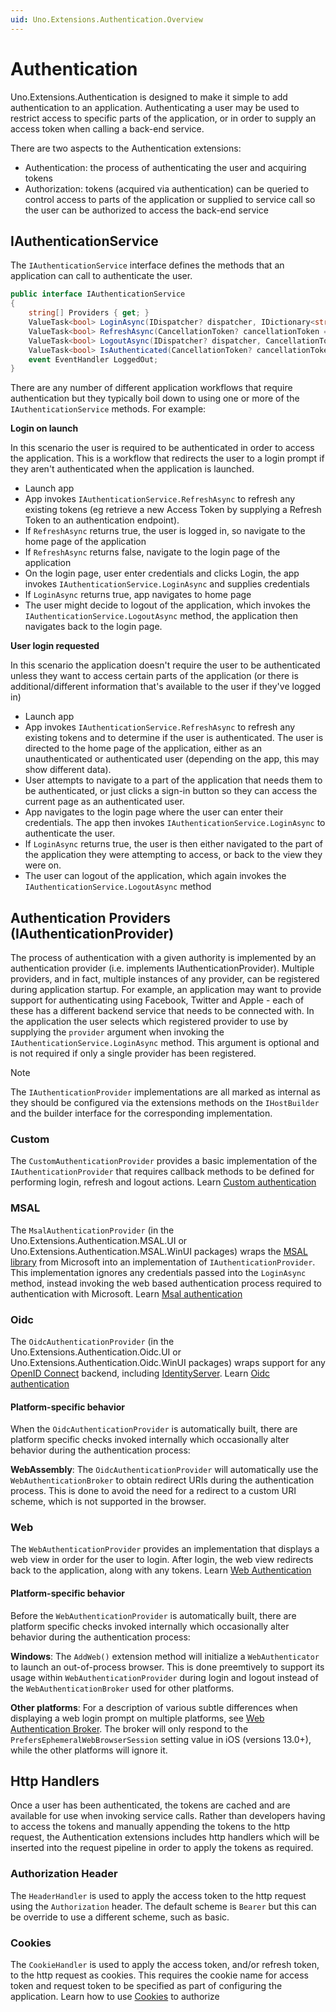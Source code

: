 ```yaml
---
uid: Uno.Extensions.Authentication.Overview
---
```

# Authentication

Uno.Extensions.Authentication is designed to make it simple to add authentication to an application. Authenticating a user may be used to restrict access to specific parts of the application, or in order to supply an access token when calling a back-end service.

There are two aspects to the Authentication extensions:

- Authentication: the process of authenticating the user and acquiring tokens
- Authorization: tokens (acquired via authentication) can be queried to control access to parts of the application or supplied to service call so the user can be authorized to access the back-end service

## IAuthenticationService

The `IAuthenticationService` interface defines the methods that an application can call to authenticate the user.

```csharp
public interface IAuthenticationService
{
	string[] Providers { get; }
	ValueTask<bool> LoginAsync(IDispatcher? dispatcher, IDictionary<string, string>? credentials = default, string? provider = null, CancellationToken? cancellationToken = default);
	ValueTask<bool> RefreshAsync(CancellationToken? cancellationToken = default);
	ValueTask<bool> LogoutAsync(IDispatcher? dispatcher, CancellationToken? cancellationToken = default);
	ValueTask<bool> IsAuthenticated(CancellationToken? cancellationToken = default);
	event EventHandler LoggedOut;
}
```

There are any number of different application workflows that require authentication but they typically boil down to using one or more of the `IAuthenticationService` methods. For example:

**Login on launch**

In this scenario the user is required to be authenticated in order to access the application. This is a workflow that redirects the user to a login prompt if they aren't authenticated when the application is launched.

- Launch app
- App invokes `IAuthenticationService.RefreshAsync` to refresh any existing tokens (eg retrieve a new Access Token by supplying a Refresh Token to an authentication endpoint).
- If `RefreshAsync` returns true, the user is logged in, so navigate to the home page of the application
- If `RefreshAsync` returns false, navigate to the login page of the application
- On the login page, user enter credentials and clicks Login, the app invokes `IAuthenticationService.LoginAsync` and supplies credentials
- If `LoginAsync` returns true, app navigates to home page
- The user might decide to logout of the application, which invokes the `IAuthenticationService.LogoutAsync` method, the application then navigates back to the login page.

**User login requested**

In this scenario the application doesn't require the user to be authenticated unless they want to access certain parts of the application (or there is additional/different information that's available to the user if they've logged in)

- Launch app
- App invokes `IAuthenticationService.RefreshAsync` to refresh any existing tokens and to determine if the user is authenticated. The user is directed to the home page of the application, either as an unauthenticated or authenticated user (depending on the app, this may show different data).
- User attempts to navigate to a part of the application that needs them to be authenticated, or just clicks a sign-in button so they can access the current page as an authenticated user.
- App navigates to the login page where the user can enter their credentials. The app then invokes `IAuthenticationService.LoginAsync` to authenticate the user.
- If `LoginAsync` returns true, the user is then either navigated to the part of the application they were attempting to access, or back to the view they were on.
- The user can logout of the application, which again invokes the `IAuthenticationService.LogoutAsync` method

## Authentication Providers (IAuthenticationProvider)

The process of authentication with a given authority is implemented by an authentication provider (i.e. implements IAuthenticationProvider). Multiple providers, and in fact, multiple instances of any provider, can be registered during application startup. For example, an application may want to provide support for authenticating using Facebook, Twitter and Apple - each of these has a different backend service that needs to be connected with. In the application the user selects which registered provider to use by supplying the `provider` argument when invoking the `IAuthenticationService.LoginAsync` method. This argument is optional and is not required if only a single provider has been registered.

> [!NOTE]
> The `IAuthenticationProvider` implementations are all marked as internal as they should be configured via the extensions methods on the `IHostBuilder` and the builder interface for the corresponding implementation.

### Custom

The `CustomAuthenticationProvider` provides a basic implementation of the `IAuthenticationProvider` that requires callback methods to be defined for performing login, refresh and logout actions. Learn [Custom authentication](xref:Uno.Extensions.Authentication.HowToAuthentication)

### MSAL

The `MsalAuthenticationProvider` (in the Uno.Extensions.Authentication.MSAL.UI or Uno.Extensions.Authentication.MSAL.WinUI packages) wraps the [MSAL library](https://github.com/AzureAD/microsoft-authentication-library-for-dotnet) from Microsoft into an implementation of `IAuthenticationProvider`. This implementation ignores any credentials passed into the `LoginAsync` method, instead invoking the web based authentication process required to authentication with Microsoft. Learn [Msal authentication](xref:Uno.Extensions.Authentication.HowToMsalAuthentication)

### Oidc

The `OidcAuthenticationProvider` (in the Uno.Extensions.Authentication.Oidc.UI or Uno.Extensions.Authentication.Oidc.WinUI packages) wraps support for any [OpenID Connect](https://openid.net/connect/) backend, including [IdentityServer](https://duendesoftware.com/products/identityserver). Learn [Oidc authentication](xref:Uno.Extensions.Authentication.HowToOidcAuthentication)

#### Platform-specific behavior

When the `OidcAuthenticationProvider` is automatically built, there are platform specific checks invoked internally which occasionally alter behavior during the authentication process:

**WebAssembly**: The `OidcAuthenticationProvider` will automatically use the `WebAuthenticationBroker` to obtain redirect URIs during the authentication process. This is done to avoid the need for a redirect to a custom URI scheme, which is not supported in the browser.

### Web

The `WebAuthenticationProvider` provides an implementation that displays a web view in order for the user to login. After login, the web view redirects back to the application, along with any tokens. Learn [Web Authentication](xref:Uno.Extensions.Authentication.HowToWebAuthentication)

#### Platform-specific behavior

Before the `WebAuthenticationProvider` is automatically built, there are platform specific checks invoked internally which occasionally alter behavior during the authentication process:

**Windows**: The `AddWeb()` extension method will initialize a `WebAuthenticator` to launch an out-of-process browser. This is done preemtively to support its usage within `WebAuthenticationProvider` during login and logout instead of the `WebAuthenticationBroker` used for other platforms.

**Other platforms**: For a description of various subtle differences when displaying a web login prompt on multiple platforms, see [Web Authentication Broker](https://platform.uno/docs/articles/features/web-authentication-broker.html). The broker will only respond to the `PrefersEphemeralWebBrowserSession` setting value in iOS (versions 13.0+), while the other platforms will ignore it.

## Http Handlers

Once a user has been authenticated, the tokens are cached and are available for use when invoking service calls. Rather than developers having to access the tokens and manually appending the tokens to the http request, the Authentication extensions includes http handlers which will be inserted into the request pipeline in order to apply the tokens as required.

### Authorization Header

The `HeaderHandler` is used to apply the access token to the http request using the `Authorization` header. The default scheme is `Bearer` but this can be override to use a different scheme, such as basic.

### Cookies

The `CookieHandler` is used to apply the access token, and/or refresh token, to the http request as cookies. This requires the cookie name for access token and request token to be specified as part of configuring the application. Learn how to use [Cookies](xref:Uno.Extensions.Authentication.HowToCookieAuthorization) to authorize
